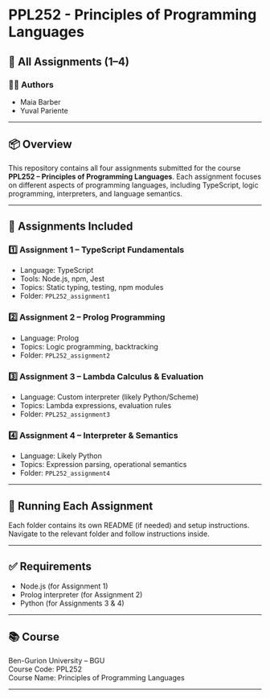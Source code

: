 # PPL252 - Principles of Programming Languages  
## 🧠 All Assignments (1–4)

### 👩‍💻 Authors  
- Maia Barber  
- Yuval Pariente

---

## 📦 Overview

This repository contains all four assignments submitted for the course **PPL252 – Principles of Programming Languages**. Each assignment focuses on different aspects of programming languages, including TypeScript, logic programming, interpreters, and language semantics.

---

## 📁 Assignments Included

### 1️⃣ Assignment 1 – TypeScript Fundamentals  
- Language: TypeScript  
- Tools: Node.js, npm, Jest  
- Topics: Static typing, testing, npm modules  
- Folder: `PPL252_assignment1`  

### 2️⃣ Assignment 2 – Prolog Programming  
- Language: Prolog  
- Topics: Logic programming, backtracking  
- Folder: `PPL252_assignment2`  

### 3️⃣ Assignment 3 – Lambda Calculus & Evaluation  
- Language: Custom interpreter (likely Python/Scheme)  
- Topics: Lambda expressions, evaluation rules  
- Folder: `PPL252_assignment3`  

### 4️⃣ Assignment 4 – Interpreter & Semantics  
- Language: Likely Python  
- Topics: Expression parsing, operational semantics  
- Folder: `PPL252_assignment4`  

---

## 🧪 Running Each Assignment

Each folder contains its own README (if needed) and setup instructions.  
Navigate to the relevant folder and follow instructions inside.

---

## ✅ Requirements

- Node.js (for Assignment 1)  
- Prolog interpreter (for Assignment 2)  
- Python (for Assignments 3 & 4)

---

## 📚 Course

Ben-Gurion University – BGU  
Course Code: PPL252  
Course Name: Principles of Programming Languages

---